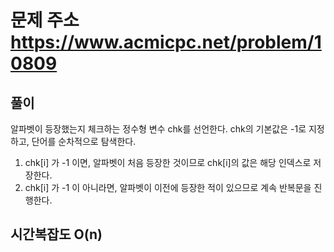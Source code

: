 # 문제 주소 https://www.acmicpc.net/problem/10809

## 풀이

알파벳이 등장했는지 체크하는 정수형 변수 chk를 선언한다. chk의 기본값은 -1로 지정하고, 단어를 순차적으로 탐색한다.

1. chk[i] 가 -1 이면, 알파벳이 처음 등장한 것이므로 chk[i]의 값은 해당 인덱스로 저장한다.
2. chk[i] 가 -1 이 아니라면, 알파벳이 이전에 등장한 적이 있으므로 계속 반복문을 진행한다.

## 시간복잡도 O(n)
